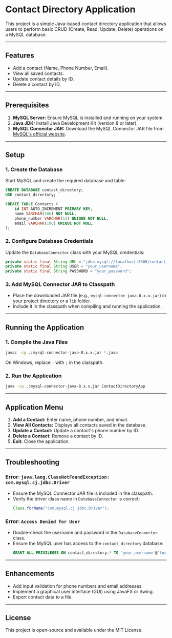 # Contact Directory Application

This project is a simple Java-based contact directory application that allows users to perform basic CRUD (Create, Read, Update, Delete) operations on a MySQL database.

---

## Features

- Add a contact (Name, Phone Number, Email).
- View all saved contacts.
- Update contact details by ID.
- Delete a contact by ID.

---

## Prerequisites

1. **MySQL Server:** Ensure MySQL is installed and running on your system.
2. **Java JDK:** Install Java Development Kit (version 8 or later).
3. **MySQL Connector JAR:** Download the MySQL Connector JAR file from [MySQL's official website](https://dev.mysql.com/downloads/connector/j/).

---

## Setup

### 1. Create the Database

Start MySQL and create the required database and table:

```sql
CREATE DATABASE contact_directory;
USE contact_directory;

CREATE TABLE Contacts (
    id INT AUTO_INCREMENT PRIMARY KEY,
    name VARCHAR(100) NOT NULL,
    phone_number VARCHAR(15) UNIQUE NOT NULL,
    email VARCHAR(100) UNIQUE NOT NULL
);
```

### 2. Configure Database Credentials

Update the `DatabaseConnector` class with your MySQL credentials:

```java
private static final String URL = "jdbc:mysql://localhost:3306/contact_directory";
private static final String USER = "your_username";
private static final String PASSWORD = "your_password";
```

### 3. Add MySQL Connector JAR to Classpath

- Place the downloaded JAR file (e.g., `mysql-connector-java-8.x.x.jar`) in your project directory or a `lib` folder.
- Include it in the classpath when compiling and running the application.

---

## Running the Application

### 1. Compile the Java Files

```bash
javac -cp .:mysql-connector-java-8.x.x.jar *.java
```

On Windows, replace `:` with `;` in the classpath.

### 2. Run the Application

```bash
java -cp .:mysql-connector-java-8.x.x.jar ContactDirectoryApp
```

---

## Application Menu

1. **Add a Contact:** Enter name, phone number, and email.
2. **View All Contacts:** Displays all contacts saved in the database.
3. **Update a Contact:** Update a contact's phone number by ID.
4. **Delete a Contact:** Remove a contact by ID.
5. **Exit:** Close the application.

---

## Troubleshooting

### Error: `java.lang.ClassNotFoundException: com.mysql.cj.jdbc.Driver`

- Ensure the MySQL Connector JAR file is included in the classpath.
- Verify the driver class name in `DatabaseConnector` is correct:
  ```java
  Class.forName("com.mysql.cj.jdbc.Driver");
  ```

### Error: `Access Denied for User`

- Double-check the username and password in the `DatabaseConnector` class.
- Ensure the MySQL user has access to the `contact_directory` database:
  ```sql
  GRANT ALL PRIVILEGES ON contact_directory.* TO 'your_username'@'localhost';
  ```

---

## Enhancements

- Add input validation for phone numbers and email addresses.
- Implement a graphical user interface (GUI) using JavaFX or Swing.
- Export contact data to a file.

---

## License

This project is open-source and available under the MIT License.
